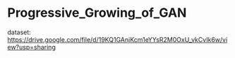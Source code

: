 # Progressive_Growing_of_GAN
dataset: https://drive.google.com/file/d/19KQ1GAnjKcm1eYYsR2M0OxU_vkCvIk6w/view?usp=sharing
